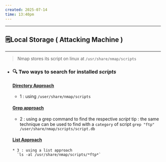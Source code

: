 ```yaml
---
created: 2025-07-14
time: 13:40pm
---
```

----



## 🗒️Local Storage ( Attacking Machine )
---
> Nmap stores its script on linux at `/usr/share/nmap/scripts`


* ### 🔍 Two ways to search for installed *scripts*

	 #### [Directory Approach](screenshots/directory.png)
	
	* 1 : using `/user/share/nmap/scripts`


	 #### [Grep approach](screenshots/grep.png)
	 
	* 2 : using a grep command to find the respective *script*
	  tip : the same technique can be used to find with a `category` of script
		  `grep "ftp" /user/share/nmap/scripts/script.db`

     #### [List Approach](screenshots/list.png)
      
      * 3 : using a list approach 
	    `ls -al /usr/share/nmap/scripts/*ftp*`


